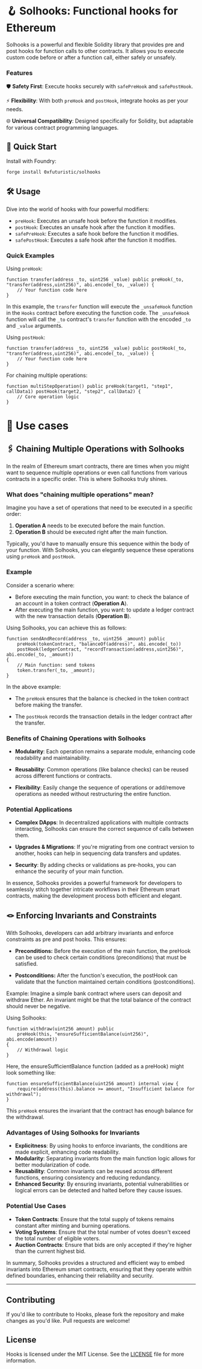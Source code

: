 # 🪝 Solhooks: Functional hooks for Ethereum

Solhooks is a powerful and flexible Solidity library that provides pre and post hooks for function calls to other contracts. It allows you to execute custom code before or after a function call, either safely or unsafely.

### Features
🛡️ **Safety First**: Execute hooks securely with `safePreHook` and `safePostHook`.

⚡ **Flexibility**: With both `preHook` and `postHook`, integrate hooks as per your needs.

🌐 **Universal Compatibility**: Designed specifically for Solidity, but adaptable for various contract programming languages.


## 🚀 Quick Start
Install with Foundry:

```sh
forge install 0xfuturistic/solhooks
```

## 🛠️ Usage
Dive into the world of hooks with four powerful modifiers:

- `preHook`: Executes an unsafe hook before the function it modifies.
- `postHook`: Executes an unsafe hook after the function it modifies.
- `safePreHook`: Executes a safe hook before the function it modifies.
- `safePostHook`: Executes a safe hook after the function it modifies.

### Quick Examples

Using `preHook`:

```solidity
function transfer(address _to, uint256 _value) public preHook(_to, "transfer(address,uint256)", abi.encode(_to, _value)) {
    // Your function code here
}
```

In this example, the `transfer` function will execute the `_unsafeHook` function in the `Hooks` contract before executing the function code. The `_unsafeHook` function will call the `_to` contract's `transfer` function with the encoded `_to` and `_value` arguments.

Using `postHook`:

```solidity
function transfer(address _to, uint256 _value) public postHook(_to, "transfer(address,uint256)", abi.encode(_to, _value)) {
    // Your function code here
}
```

For chaining multiple operations:

```solidity
function multiStepOperation() public preHook(target1, "step1", callData1) postHook(target2, "step2", callData2) {
    // Core operation logic
}
```

# 🧍 Use cases

## 🖇️ Chaining Multiple Operations with Solhooks
In the realm of Ethereum smart contracts, there are times when you might want to sequence multiple operations or even call functions from various contracts in a specific order. This is where Solhooks truly shines.

### What does "chaining multiple operations" mean?
Imagine you have a set of operations that need to be executed in a specific order:

1. **Operation A** needs to be executed before the main function.
1. **Operation B** should be executed right after the main function.

Typically, you'd have to manually ensure this sequence within the body of your function. With Solhooks, you can elegantly sequence these operations using `preHook` and `postHook`.

### Example
Consider a scenario where:

- Before executing the main function, you want: to check the balance of an account in a token contract (**Operation A**).
- After executing the main function, you want: to update a ledger contract with the new transaction details (**Operation B**).

Using Solhooks, you can achieve this as follows:

```solidity
function sendAndRecord(address _to, uint256 _amount) public 
    preHook(tokenContract, "balanceOf(address)", abi.encode(_to)) 
    postHook(ledgerContract, "recordTransaction(address,uint256)", abi.encode(_to, _amount))
{
    // Main function: send tokens
    token.transfer(_to, _amount);
}
```
In the above example:

- The `preHook` ensures that the balance is checked in the token contract before making the transfer.

- The `postHook` records the transaction details in the ledger contract after the transfer.

### Benefits of Chaining Operations with Solhooks
- **Modularity**: Each operation remains a separate module, enhancing code readability and maintainability.

- **Reusability**: Common operations (like balance checks) can be reused across different functions or contracts.

- **Flexibility**: Easily change the sequence of operations or add/remove operations as needed without restructuring the entire function.

### Potential Applications
- **Complex DApps**: In decentralized applications with multiple contracts interacting, Solhooks can ensure the correct sequence of calls between them.

- **Upgrades & Migrations**: If you're migrating from one contract version to another, hooks can help in sequencing data transfers and updates.

- **Security**: By adding checks or validations as pre-hooks, you can enhance the security of your main function.

In essence, Solhooks provides a powerful framework for developers to seamlessly stitch together intricate workflows in their Ethereum smart contracts, making the development process both efficient and elegant.

## 🪢 Enforcing Invariants and Constraints
With Solhooks, developers can add arbitrary invariants and enforce constraints as pre and post hooks. This ensures:

- **Preconditions:** Before the execution of the main function, the preHook can be used to check certain conditions (preconditions) that must be satisfied.

- **Postconditions:** After the function's execution, the postHook can validate that the function maintained certain conditions (postconditions).

Example: Imagine a simple bank contract where users can deposit and withdraw Ether. An invariant might be that the total balance of the contract should never be negative.

Using Solhooks:

```solidity
function withdraw(uint256 amount) public 
    preHook(this, "ensureSufficientBalance(uint256)", abi.encode(amount)) 
{
    // Withdrawal logic
}
```

Here, the ensureSufficientBalance function (added as a preHook) might look something like:

```solidity
function ensureSufficientBalance(uint256 amount) internal view {
    require(address(this).balance >= amount, "Insufficient balance for withdrawal");
}
```
This `preHook` ensures the invariant that the contract has enough balance for the withdrawal.

### Advantages of Using Solhooks for Invariants
- **Explicitness**: By using hooks to enforce invariants, the conditions are made explicit, enhancing code readability.
- **Modularity**: Separating invariants from the main function logic allows for better modularization of code.
- **Reusability**: Common invariants can be reused across different functions, ensuring consistency and reducing redundancy.
- **Enhanced Security**: By ensuring invariants, potential vulnerabilities or logical errors can be detected and halted before they cause issues.

### Potential Use Cases
- **Token Contracts**: Ensure that the total supply of tokens remains constant after minting and burning operations.
- **Voting Systems**: Ensure that the total number of votes doesn't exceed the total number of eligible voters.
- **Auction Contracts**: Ensure that bids are only accepted if they're higher than the current highest bid.

In summary, Solhooks provides a structured and efficient way to embed invariants into Ethereum smart contracts, ensuring that they operate within defined boundaries, enhancing their reliability and security.

---
## Contributing

If you'd like to contribute to Hooks, please fork the repository and make changes as you'd like. Pull requests are welcome!

## License

Hooks is licensed under the MIT License. See the [LICENSE](LICENSE) file for more information.